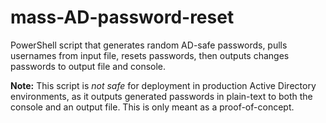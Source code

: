 # mass-AD-password-reset
PowerShell script that generates random AD-safe passwords, pulls usernames from input file, resets passwords, then outputs changes passwords to output file and console.

**Note:** This script is *not safe* for deployment in production Active Directory environments, as it outputs generated passwords in plain-text to both the console and an output file. This is only meant as a proof-of-concept.
